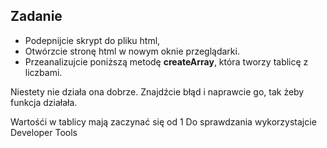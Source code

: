 Zadanie
----

- Podepnijcie skrypt do pliku html, 
- Otwórzcie stronę html w nowym oknie przeglądarki.
- Przeanalizujcie poniższą metodę **createArray**, która tworzy tablicę z liczbami.

Niestety nie działa ona dobrze. Znajdźcie błąd i naprawcie go, tak żeby funkcja działała.

Wartośći w tablicy mają zaczynać się od 1
Do sprawdzania wykorzystajcie Developer Tools
